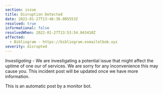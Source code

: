 ```yaml
---
section: issue
title: Disruption Detected
date: 2022-01-27T13:46:38.005553Z
resolved: true
informational: false
resolvedWhen: 2022-01-27T13:53:54.043410Z
affected:
  - Bibliogram - https://bibliogram.esmailelbob.xyz
severity: disrupted
---
```

*Investigating* - We are investigating a potential issue that might affect the uptime of one our of services. We are sorry for any inconvenience this may cause you. This incident post will be updated once we have more information.

This is an automatic post by a monitor bot.
        